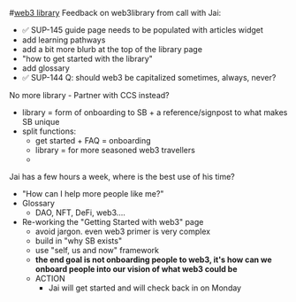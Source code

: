#[web3 library](/notes/archive/clarity/Tags/web3%20library.md) 
Feedback on web3library from call with Jai:
- ✅ SUP-145 guide page needs to be populated with articles widget 
- add learning pathways
- add a bit more blurb at the top of the library page
- "how to get started with the library"
- add glossary
- ✅ SUP-144 Q: should web3 be capitalized sometimes, always, never? 


No more library - Partner with CCS instead?
- library = form of onboarding to SB + a reference/signpost to what makes SB unique
- split functions:
	- get started + FAQ = onboarding
	- library = for more seasoned web3 travellers
	- 

Jai has a few hours a week, where is the best use of his time?
- "How can I help more people like me?"
- Glossary
	- DAO, NFT, DeFi, web3....
- Re-working the "Getting Started with web3" page
	- avoid jargon. even web3 primer is very complex
	- build in "why SB exists"
	- use "self, us and now" framework
	- **the end goal is not onboarding people to web3, it's how can we onboard people into our vision of what web3 could be**
	- ACTION
		- Jai will get started and will check back in on Monday
